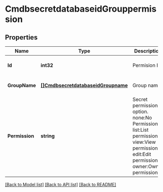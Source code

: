 # CmdbsecretdatabaseidGrouppermission

## Properties
Name | Type | Description | Notes
------------ | ------------- | ------------- | -------------
**Id** | **int32** | Permision ID. | [optional] [default to null]
**GroupName** | [**[]CmdbsecretdatabaseidGroupname**](cmdbsecretdatabaseid_groupname.md) | Group name. | [optional] [default to null]
**Permission** | **string** | Secret permission option.    none:No Permissions.    list:List permission.    view:View permission.    edit:Edit permission.    owner:Owner permission. | [optional] [default to null]

[[Back to Model list]](../README.md#documentation-for-models) [[Back to API list]](../README.md#documentation-for-api-endpoints) [[Back to README]](../README.md)


